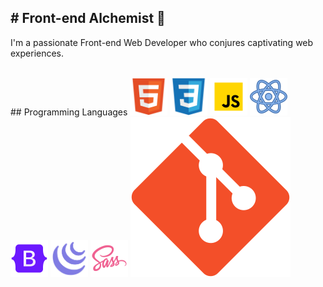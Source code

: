 <h2># Front-end Alchemist 🌟 </h2>

<p>I'm a passionate Front-end Web Developer who conjures captivating web experiences.</p>
<br>
## Programming Languages
<img src = 'https://github.com/stharavi01/stharavi01/blob/main/html.svg' width='60'/> <img src = 'https://github.com/stharavi01/stharavi01/blob/main/css.svg' width='60'/> <img src = 'https://github.com/stharavi01/stharavi01/blob/main/icons8-javascript-480.svg' width='60'/> <img src = 'https://github.com/stharavi01/stharavi01/blob/main/icons8-react-480.svg' width='60'/> <img src = 'https://github.com/stharavi01/stharavi01/blob/main/icons8-bootstrap-480.svg' width='60'/> <img src = 'https://github.com/stharavi01/stharavi01/blob/main/icons8-jquery-500.svg' width='60'/> <img src = 'https://github.com/stharavi01/stharavi01/blob/main/icons8-sass-480.svg' width='60'/> <img src = 'https://github.com/stharavi01/stharavi01/blob/main/git.svg' 
